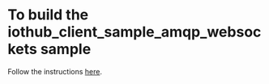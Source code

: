 # To build the iothub_client_sample_amqp_websockets sample

Follow the instructions [here](../../../../../doc/get_started/mbed-freescale-k64f-c.md).
